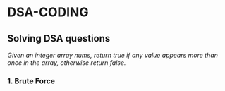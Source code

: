 # DSA-CODING
## Solving DSA questions
*Given an integer array nums, return true if any value appears more than once in the array, otherwise return false.*
### 1. Brute Force
```



